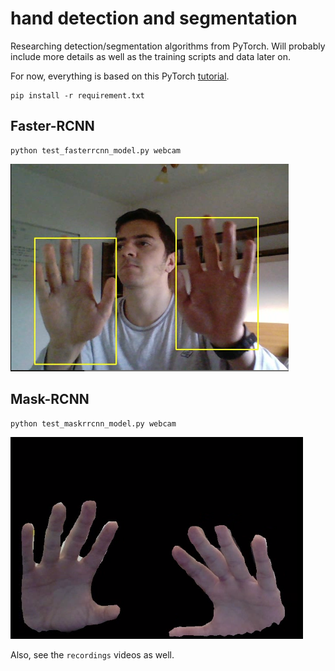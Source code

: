 <h1>hand detection and segmentation</h1>

Researching detection/segmentation algorithms from PyTorch. 
Will probably include more details as well as the training scripts and data later on.

For now, everything is based on this PyTorch [tutorial](https://pytorch.org/tutorials/intermediate/torchvision_tutorial.html).

```shell script
pip install -r requirement.txt
```

<h2> Faster-RCNN</h2>

```shell script
python test_fasterrcnn_model.py webcam 
```
![](recordings/frcnn.png)

<h2> Mask-RCNN</h2>

```shell script
python test_maskrrcnn_model.py webcam
```

![](recordings/mrcnn.png)

Also, see the `recordings` videos as well.